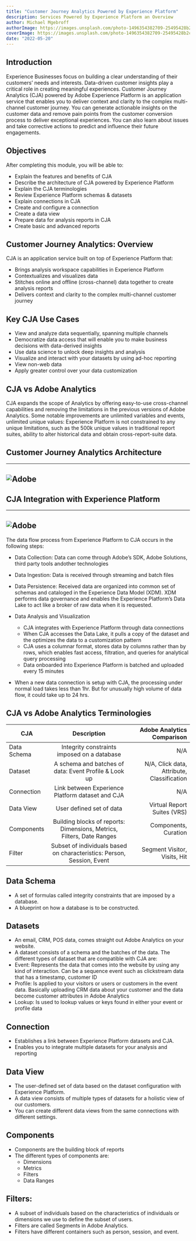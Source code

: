 ```yaml
---
title: "Customer Journey Analytics Powered by Experience Platform"
description: Services Powered by Experience Platform an Overview
author: Michael Mgebroff
authorImage: https://images.unsplash.com/photo-1496354382709-25495428b2c6?ixlib=rb-4.0.3&ixid=MnwxMjA3fDB8MHxwaG90by1wYWdlfHx8fGVufDB8fHx8&auto=format&fit=crop&w=2070&q=80
coverImage: https://images.unsplash.com/photo-1496354382709-25495428b2c6?ixlib=rb-4.0.3&ixid=MnwxMjA3fDB8MHxwaG90by1wYWdlfHx8fGVufDB8fHx8&auto=format&fit=crop&w=2070&q=80
date: "2022-05-20"
---
```


## Introduction

Experience Businesses focus on building a clear understanding of their customers’ needs and interests.
Data-driven customer insights play a critical role in creating meaningful experiences. Customer Journey
Analytics (CJA) powered by Adobe Experience Platform is an application service that enables you to
deliver context and clarity to the complex multi-channel customer journey. You can generate actionable
insights on the customer data and remove pain points from the customer conversion process to deliver
exceptional experiences. You can also learn about issues and take corrective actions to predict and
influence their future engagements.

## Objectives

After completing this module, you will be able to:

- Explain the features and benefits of CJA
- Describe the architecture of CJA powered by Experience Platform
- Explain the CJA terminologies
- Review Experience Platform schemas & datasets
- Explain connections in CJA
- Create and configure a connection
- Create a data view
- Prepare data for analysis reports in CJA
- Create basic and advanced reports

## Customer Journey Analytics: Overview

CJA is an application service built on top of Experience Platform that:

- Brings analysis workspace capabilities in Experience Platform
- Contextualizes and visualizes data
- Stitches online and offline (cross-channel) data together to create analysis reports
- Delivers context and clarity to the complex multi-channel customer journey

## Key CJA Use Cases

- View and analyze data sequentially, spanning multiple channels
- Democratize data access that will enable you to make business decisions with data-derived insights
- Use data science to unlock deep insights and analysis
- Visualize and interact with your datasets by using ad-hoc reporting
- View non-web data
- Apply greater control over your data customization

## CJA vs Adobe Analytics

CJA expands the scope of Analytics by offering easy-to-use cross-channel capabilities and removing the
limitations in the previous versions of Adobe Analytics. Some notable improvements are unlimited
variables and events, unlimited unique values: Experience Platform is not constrained to any unique
limitations, such as the 500k unique values in traditional report suites, ability to alter historical data and
obtain cross-report-suite data.

## Customer Journey Analytics Architecture

---

## ![Adobe](http://localhost:3000/images/customer-journey-analytics-img1.PNG "Customer Journey Analytics Architecture")

## CJA Integration with Experience Platform

---

## ![Adobe](http://localhost:3000/images/customer-journey-analytics-img2.PNG "CJA Integration with Experience Platfor")

The data flow process from Experience Platform to CJA occurs in the following steps:

- Data Collection: Data can come through Adobe’s SDK, Adobe Solutions, third party tools andother technologies
- Data Ingestion: Data is received through streaming and batch files
- Data Persistence: Received data are organized into common set of schemas and cataloged in the Experience Data Model (XDM). XDM performs data governance and enables the Experience Platform’s Data Lake to act like a broker of raw data when it is requested.
- Data Analysis and Visualization

  - CJA integrates with Experience Platform through data connections
  - When CJA accesses the Data Lake, it pulls a copy of the dataset and the optimizes the data to a customization pattern
  - CJA uses a columnar format, stores data by columns rather than by rows, which enables fast access, filtration, and queries for analytical query processing
  - Data onboarded into Experience Platform is batched and uploaded every 15 minutes

- When a new data connection is setup with CJA, the processing under normal load takes less than 1hr. But for unusually high volume of data flow, it could take up to 24 hrs.

## CJA vs Adobe Analytics Terminologies

| CJA         |                              Description                               |                 Adobe Analytics Comparison |
| ----------- | :--------------------------------------------------------------------: | -----------------------------------------: |
| Data Schema |              Integrity constraints imposed on a database               |                                        N/A |
| Dataset     |         A schema and batches of data: Event Profile & Look up          | N/A, Click data, Attribute, Classification |
| Connection  |            Link between Experience Platform dataset and CJA            |                                        N/A |
| Data View   |                        User defined set of data                        |                Virtual Report Suites (VRS) |
| Components  | Building blocks of reports: Dimensions, Metrics, Filters, Date Ranges  |                       Components, Curation |
| Filter      | Subset of individuals based on characteristics: Person, Session, Event |               Segment Visitor, Visits, Hit |

## Data Schema

- A set of formulas called integrity constraints that are imposed by a database.
- A blueprint on how a database is to be constructed.

## Datasets

- An email, CRM, POS data, comes straight out Adobe Analytics on your website.
- A dataset consists of a schema and the batches of the data.
  The different types of dataset that are compatible with CJA are:
- Event: Represents the data that comes into the website by using any kind of interaction. Can be a sequence event such as clickstream data that has a timestamp, customer ID
- Profile: Is applied to your visitors or users or customers in the event data. Basically uploading CRM data about your customer and the data become customer attributes in Adobe Analytics
- Lookup: Is used to lookup values or keys found in either your event or profile data

## Connection

- Establishes a link between Experience Platform datasets and CJA.
- Enables you to integrate multiple datasets for your analysis and reporting

## Data View

- The user-defined set of data based on the dataset configuration with Experience Platform.
- A data view consists of multiple types of datasets for a holistic view of our customers.
- You can create different data views from the same connections with different settings.

## Components

- Components are the building block of reports
- The different types of components are:
  - Dimensions
  - Metrics
  - Filters
  - Data Ranges

## Filters:

- A subset of individuals based on the characteristics of individuals or dimensions we use to define the subset of users.
- Filters are called Segments in Adobe Analytics.
- Filters have different containers such as person, session, and event.
